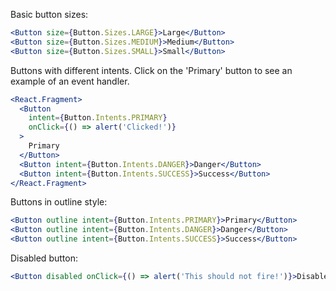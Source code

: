 Basic button sizes:

```jsx
<Button size={Button.Sizes.LARGE}>Large</Button>
<Button size={Button.Sizes.MEDIUM}>Medium</Button>
<Button size={Button.Sizes.SMALL}>Small</Button>
```

Buttons with different intents. Click on the 'Primary' button to see an example of an event handler.
```jsx
<React.Fragment>
  <Button
    intent={Button.Intents.PRIMARY}
    onClick={() => alert('Clicked!')}
  >
    Primary
  </Button>
  <Button intent={Button.Intents.DANGER}>Danger</Button>
  <Button intent={Button.Intents.SUCCESS}>Success</Button>
</React.Fragment>
```

Buttons in outline style:
```jsx
<Button outline intent={Button.Intents.PRIMARY}>Primary</Button>
<Button outline intent={Button.Intents.DANGER}>Danger</Button>
<Button outline intent={Button.Intents.SUCCESS}>Success</Button>
```

Disabled button:
```jsx
<Button disabled onClick={() => alert('This should not fire!')}>Disabled</Button>
```
